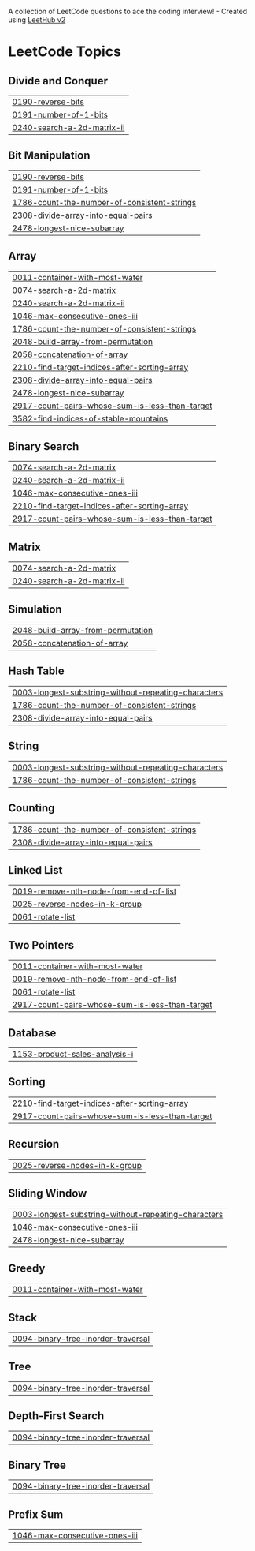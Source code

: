 A collection of LeetCode questions to ace the coding interview! - Created using [LeetHub v2](https://github.com/arunbhardwaj/LeetHub-2.0)
<!---LeetCode Topics Start-->
# LeetCode Topics
## Divide and Conquer
|  |
| ------- |
| [0190-reverse-bits](https://github.com/MayankVashishta/Leetcode/tree/master/0190-reverse-bits) |
| [0191-number-of-1-bits](https://github.com/MayankVashishta/Leetcode/tree/master/0191-number-of-1-bits) |
| [0240-search-a-2d-matrix-ii](https://github.com/MayankVashishta/Leetcode/tree/master/0240-search-a-2d-matrix-ii) |
## Bit Manipulation
|  |
| ------- |
| [0190-reverse-bits](https://github.com/MayankVashishta/Leetcode/tree/master/0190-reverse-bits) |
| [0191-number-of-1-bits](https://github.com/MayankVashishta/Leetcode/tree/master/0191-number-of-1-bits) |
| [1786-count-the-number-of-consistent-strings](https://github.com/MayankVashishta/Leetcode/tree/master/1786-count-the-number-of-consistent-strings) |
| [2308-divide-array-into-equal-pairs](https://github.com/MayankVashishta/Leetcode/tree/master/2308-divide-array-into-equal-pairs) |
| [2478-longest-nice-subarray](https://github.com/MayankVashishta/Leetcode/tree/master/2478-longest-nice-subarray) |
## Array
|  |
| ------- |
| [0011-container-with-most-water](https://github.com/MayankVashishta/Leetcode/tree/master/0011-container-with-most-water) |
| [0074-search-a-2d-matrix](https://github.com/MayankVashishta/Leetcode/tree/master/0074-search-a-2d-matrix) |
| [0240-search-a-2d-matrix-ii](https://github.com/MayankVashishta/Leetcode/tree/master/0240-search-a-2d-matrix-ii) |
| [1046-max-consecutive-ones-iii](https://github.com/MayankVashishta/Leetcode/tree/master/1046-max-consecutive-ones-iii) |
| [1786-count-the-number-of-consistent-strings](https://github.com/MayankVashishta/Leetcode/tree/master/1786-count-the-number-of-consistent-strings) |
| [2048-build-array-from-permutation](https://github.com/MayankVashishta/Leetcode/tree/master/2048-build-array-from-permutation) |
| [2058-concatenation-of-array](https://github.com/MayankVashishta/Leetcode/tree/master/2058-concatenation-of-array) |
| [2210-find-target-indices-after-sorting-array](https://github.com/MayankVashishta/Leetcode/tree/master/2210-find-target-indices-after-sorting-array) |
| [2308-divide-array-into-equal-pairs](https://github.com/MayankVashishta/Leetcode/tree/master/2308-divide-array-into-equal-pairs) |
| [2478-longest-nice-subarray](https://github.com/MayankVashishta/Leetcode/tree/master/2478-longest-nice-subarray) |
| [2917-count-pairs-whose-sum-is-less-than-target](https://github.com/MayankVashishta/Leetcode/tree/master/2917-count-pairs-whose-sum-is-less-than-target) |
| [3582-find-indices-of-stable-mountains](https://github.com/MayankVashishta/Leetcode/tree/master/3582-find-indices-of-stable-mountains) |
## Binary Search
|  |
| ------- |
| [0074-search-a-2d-matrix](https://github.com/MayankVashishta/Leetcode/tree/master/0074-search-a-2d-matrix) |
| [0240-search-a-2d-matrix-ii](https://github.com/MayankVashishta/Leetcode/tree/master/0240-search-a-2d-matrix-ii) |
| [1046-max-consecutive-ones-iii](https://github.com/MayankVashishta/Leetcode/tree/master/1046-max-consecutive-ones-iii) |
| [2210-find-target-indices-after-sorting-array](https://github.com/MayankVashishta/Leetcode/tree/master/2210-find-target-indices-after-sorting-array) |
| [2917-count-pairs-whose-sum-is-less-than-target](https://github.com/MayankVashishta/Leetcode/tree/master/2917-count-pairs-whose-sum-is-less-than-target) |
## Matrix
|  |
| ------- |
| [0074-search-a-2d-matrix](https://github.com/MayankVashishta/Leetcode/tree/master/0074-search-a-2d-matrix) |
| [0240-search-a-2d-matrix-ii](https://github.com/MayankVashishta/Leetcode/tree/master/0240-search-a-2d-matrix-ii) |
## Simulation
|  |
| ------- |
| [2048-build-array-from-permutation](https://github.com/MayankVashishta/Leetcode/tree/master/2048-build-array-from-permutation) |
| [2058-concatenation-of-array](https://github.com/MayankVashishta/Leetcode/tree/master/2058-concatenation-of-array) |
## Hash Table
|  |
| ------- |
| [0003-longest-substring-without-repeating-characters](https://github.com/MayankVashishta/Leetcode/tree/master/0003-longest-substring-without-repeating-characters) |
| [1786-count-the-number-of-consistent-strings](https://github.com/MayankVashishta/Leetcode/tree/master/1786-count-the-number-of-consistent-strings) |
| [2308-divide-array-into-equal-pairs](https://github.com/MayankVashishta/Leetcode/tree/master/2308-divide-array-into-equal-pairs) |
## String
|  |
| ------- |
| [0003-longest-substring-without-repeating-characters](https://github.com/MayankVashishta/Leetcode/tree/master/0003-longest-substring-without-repeating-characters) |
| [1786-count-the-number-of-consistent-strings](https://github.com/MayankVashishta/Leetcode/tree/master/1786-count-the-number-of-consistent-strings) |
## Counting
|  |
| ------- |
| [1786-count-the-number-of-consistent-strings](https://github.com/MayankVashishta/Leetcode/tree/master/1786-count-the-number-of-consistent-strings) |
| [2308-divide-array-into-equal-pairs](https://github.com/MayankVashishta/Leetcode/tree/master/2308-divide-array-into-equal-pairs) |
## Linked List
|  |
| ------- |
| [0019-remove-nth-node-from-end-of-list](https://github.com/MayankVashishta/Leetcode/tree/master/0019-remove-nth-node-from-end-of-list) |
| [0025-reverse-nodes-in-k-group](https://github.com/MayankVashishta/Leetcode/tree/master/0025-reverse-nodes-in-k-group) |
| [0061-rotate-list](https://github.com/MayankVashishta/Leetcode/tree/master/0061-rotate-list) |
## Two Pointers
|  |
| ------- |
| [0011-container-with-most-water](https://github.com/MayankVashishta/Leetcode/tree/master/0011-container-with-most-water) |
| [0019-remove-nth-node-from-end-of-list](https://github.com/MayankVashishta/Leetcode/tree/master/0019-remove-nth-node-from-end-of-list) |
| [0061-rotate-list](https://github.com/MayankVashishta/Leetcode/tree/master/0061-rotate-list) |
| [2917-count-pairs-whose-sum-is-less-than-target](https://github.com/MayankVashishta/Leetcode/tree/master/2917-count-pairs-whose-sum-is-less-than-target) |
## Database
|  |
| ------- |
| [1153-product-sales-analysis-i](https://github.com/MayankVashishta/Leetcode/tree/master/1153-product-sales-analysis-i) |
## Sorting
|  |
| ------- |
| [2210-find-target-indices-after-sorting-array](https://github.com/MayankVashishta/Leetcode/tree/master/2210-find-target-indices-after-sorting-array) |
| [2917-count-pairs-whose-sum-is-less-than-target](https://github.com/MayankVashishta/Leetcode/tree/master/2917-count-pairs-whose-sum-is-less-than-target) |
## Recursion
|  |
| ------- |
| [0025-reverse-nodes-in-k-group](https://github.com/MayankVashishta/Leetcode/tree/master/0025-reverse-nodes-in-k-group) |
## Sliding Window
|  |
| ------- |
| [0003-longest-substring-without-repeating-characters](https://github.com/MayankVashishta/Leetcode/tree/master/0003-longest-substring-without-repeating-characters) |
| [1046-max-consecutive-ones-iii](https://github.com/MayankVashishta/Leetcode/tree/master/1046-max-consecutive-ones-iii) |
| [2478-longest-nice-subarray](https://github.com/MayankVashishta/Leetcode/tree/master/2478-longest-nice-subarray) |
## Greedy
|  |
| ------- |
| [0011-container-with-most-water](https://github.com/MayankVashishta/Leetcode/tree/master/0011-container-with-most-water) |
## Stack
|  |
| ------- |
| [0094-binary-tree-inorder-traversal](https://github.com/MayankVashishta/Leetcode/tree/master/0094-binary-tree-inorder-traversal) |
## Tree
|  |
| ------- |
| [0094-binary-tree-inorder-traversal](https://github.com/MayankVashishta/Leetcode/tree/master/0094-binary-tree-inorder-traversal) |
## Depth-First Search
|  |
| ------- |
| [0094-binary-tree-inorder-traversal](https://github.com/MayankVashishta/Leetcode/tree/master/0094-binary-tree-inorder-traversal) |
## Binary Tree
|  |
| ------- |
| [0094-binary-tree-inorder-traversal](https://github.com/MayankVashishta/Leetcode/tree/master/0094-binary-tree-inorder-traversal) |
## Prefix Sum
|  |
| ------- |
| [1046-max-consecutive-ones-iii](https://github.com/MayankVashishta/Leetcode/tree/master/1046-max-consecutive-ones-iii) |
<!---LeetCode Topics End-->